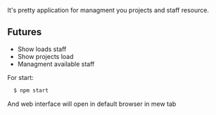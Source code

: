 It's pretty application for managment you projects and staff resource.

  ## Futures
  - Show loads staff
  - Show projects load
  - Managment available staff

For start:
```bash
  $ npm start
```
And web interface will open in default browser in mew tab